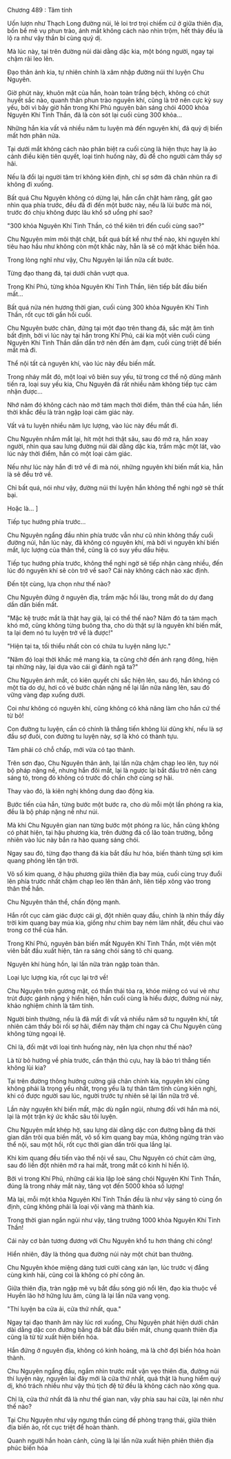 




Chương 489 : Tâm tính


Uốn lượn như Thạch Long đường núi, lẻ loi trơ trọi chiếm cứ ở giữa thiên địa, bốn bề mê vụ phun trào, ánh mắt không cách nào nhìn trộm, hết thảy đều là lộ ra như vậy thần bí cùng quỷ dị.

Mà lúc này, tại trên đường núi dài dằng dặc kia, một bóng người, ngay tại chậm rãi leo lên.

Đạo thân ảnh kia, tự nhiên chính là xâm nhập đường núi thí luyện Chu Nguyên.

Giờ phút này, khuôn mặt của hắn, hoàn toàn trắng bệch, không có chút huyết sắc nào, quanh thân phun trào nguyên khí, cũng là trở nên cực kỳ suy yếu, bởi vì bây giờ hắn trong Khí Phủ nguyên bản sáng chói 4000 khỏa Nguyên Khí Tinh Thần, đã là còn sót lại cuối cùng 300 khỏa...

Những hắn kia vất vả nhiều năm tu luyện mà đến nguyên khí, đã quỷ dị biến mất hơn phân nửa.

Tại dưới mắt không cách nào phân biệt ra cuối cùng là hiện thực hay là ảo cảnh điều kiện tiên quyết, loại tình huống này, đủ để cho người cảm thấy sợ hãi.

Nếu là đổi lại người tâm trí không kiên định, chỉ sợ sớm đã chân nhũn ra đi không đi xuống.

Bất quá Chu Nguyên không có dừng lại, hắn cắn chặt hàm răng, gắt gao nhìn qua phía trước, đều đã đi đến một bước này, nếu là lùi bước mà nói, trước đó chịu không được lâu khổ sở uổng phí sao?

"300 khỏa Nguyên Khí Tinh Thần, có thể kiên trì đến cuối cùng sao?"

Chu Nguyên mím môi thật chặt, bất quá bất kể như thế nào, khi nguyên khí tiêu hao hầu như không còn một khắc này, hẳn là sẽ có mặt khác biến hóa.

Trong lòng nghĩ như vậy, Chu Nguyên lại lần nữa cất bước.

Từng đạo thang đá, tại dưới chân vượt qua.

Trong Khí Phủ, từng khỏa Nguyên Khí Tinh Thần, liên tiếp bắt đầu biến mất...

Bất quá nửa nén hương thời gian, cuối cùng 300 khỏa Nguyên Khí Tinh Thần, rốt cục tới gần hồi cuối.

Chu Nguyên bước chân, đứng tại một đạo trên thang đá, sắc mặt âm tình bất định, bởi vì lúc này tại hắn trong Khí Phủ, cái kia một viên cuối cùng Nguyên Khí Tinh Thần dần dần trở nên đến ảm đạm, cuối cùng triệt để biến mất mà đi.

Thể nội tất cả nguyên khí, vào lúc này đều biến mất.

Trong nháy mắt đó, một loại vô biên suy yếu, từ trong cơ thể nộ dũng mãnh tiến ra, loại suy yếu kia, Chu Nguyên đã rất nhiều năm không tiếp tục cảm nhận được...

Nhớ năm đó không cách nào mở tám mạch thời điểm, thân thể của hắn, liền thời khắc đều là tràn ngập loại cảm giác này.

Vất vả tu luyện nhiều năm lực lượng, vào lúc này đều mất đi.

Chu Nguyên nhắm mắt lại, hít một hơi thật sâu, sau đó mở ra, hắn xoay người, nhìn qua sau lưng đường núi dài dằng dặc kia, trầm mặc một lát, vào lúc này thời điểm, hắn có một loại cảm giác.

Nếu như lúc này hắn đi trở về đi mà nói, những nguyên khí biến mất kia, hẳn là sẽ đều trở về.

Chỉ bất quá, nói như vậy, đường núi thí luyện hắn không thể nghi ngờ sẽ thất bại.

Hoặc là... ]

Tiếp tục hướng phía trước...

Chu Nguyên ngẩng đầu nhìn phía trước vẫn như cũ nhìn không thấy cuối đường núi, hắn lúc này, đã không có nguyên khí, mà bởi vì nguyên khí biến mất, lực lượng của thân thể, cũng là có suy yếu dấu hiệu.

Tiếp tục hướng phía trước, không thể nghi ngờ sẽ tiếp nhận càng nhiều, đến lúc đó nguyên khí sẽ còn trở về sao? Cái này không cách nào xác định.

Đến tột cùng, lựa chọn như thế nào?

Chu Nguyên đứng ở nguyên địa, trầm mặc hồi lâu, trong mắt do dự đang dần dần biến mất.

"Mặc kệ trước mắt là thật hay giả, lại có thể thế nào? Năm đó ta tám mạch khó mở, cũng không từng buông tha, cho dù thật sự là nguyên khí biến mất, ta lại đem nó tu luyện trở về là được!"

"Hiện tại ta, tối thiểu nhất còn có chứa tu luyện năng lực."

"Năm đó loại thời khắc mê mang kia, ta cũng chờ đến ánh rạng đông, hiện tại những này, lại dựa vào cái gì đánh ngã ta?"

Chu Nguyên ánh mắt, có kiên quyết chi sắc hiện lên, sau đó, hắn không có một tia do dự, hơi có vẻ bước chân nặng nề lại lần nữa nâng lên, sau đó vững vàng đạp xuống dưới.

Coi như không có nguyên khí, cũng không có khả năng làm cho hắn cứ thế từ bỏ!

Con đường tu luyện, cần có chính là thẳng tiến không lùi dũng khí, nếu là sợ đầu sợ đuôi, con đường tu luyện này, sợ là khó có thành tựu.

Tâm phải có chỗ chấp, mới vừa có tạo thành.

Trên sơn đạo, Chu Nguyên thân ảnh, lại lần nữa chậm chạp leo lên, tuy nói bộ pháp nặng nề, nhưng hắn đôi mắt, lại là ngược lại bắt đầu trở nên càng sáng tỏ, trong đó không có trước đó chần chờ cùng sợ hãi.

Thay vào đó, là kiên nghị không dung dao động kia.

Bước tiến của hắn, từng bước một bước ra, cho dù mỗi một lần phóng ra kia, đều là bộ pháp nặng nề như núi.

Mà khi Chu Nguyên gian nan từng bước một phóng ra lúc, hắn cũng không có phát hiện, tại hậu phương kia, trên đường đá cổ lão toàn trường, bỗng nhiên vào lúc này bắn ra hào quang sáng chói.

Ngay sau đó, từng đạo thang đá kia bắt đầu hư hóa, biến thành từng sợi kim quang phóng lên tận trời.

Vô số kim quang, ở hậu phương giữa thiên địa bay múa, cuối cùng truy đuổi lên phía trước nhất chậm chạp leo lên thân ảnh, liên tiếp xông vào trong thân thể hắn.

Chu Nguyên thân thể, chấn động mạnh.

Hắn rốt cục cảm giác được cái gì, đột nhiên quay đầu, chính là nhìn thấy đầy trời kim quang bay múa kia, giống như chim bay ném lâm nhất, đều chui vào trong cơ thể của hắn.

Trong Khí Phủ, nguyên bản biến mất Nguyên Khí Tinh Thần, một viên một viên bắt đầu xuất hiện, tản ra sáng chói sáng tỏ chi quang.

Nguyên khí hùng hồn, lại lần nữa tràn ngập toàn thân.

Loại lực lượng kia, rốt cục lại trở về!

Chu Nguyên trên gương mặt, có thần thái tỏa ra, khóe miệng có vui vẻ như trút được gánh nặng ý hiển hiện, hắn cuối cùng là hiểu được, đường núi này, khảo nghiệm chính là tâm tính.

Người bình thường, nếu là đã mất đi vất vả nhiều năm sở tu nguyên khí, tất nhiên cảm thấy bối rối sợ hãi, điểm này thậm chí ngay cả Chu Nguyên cũng không từng ngoại lệ.

Chỉ là, đối mặt với loại tình huống này, nên lựa chọn như thế nào?

Là từ bỏ hướng về phía trước, cẩn thận thủ cựu, hay là bảo trì thẳng tiến không lùi kia?

Tại trên đường thông hướng cường giả chân chính kia, nguyên khí cũng không phải là trọng yếu nhất, trọng yếu là tự thân tâm tính cùng kiên nghị, khi có được người sau lúc, người trước tự nhiên sẽ lại lần nữa trở về.

Lần này nguyên khí biến mất, mặc dù ngắn ngủi, nhưng đối với hắn mà nói, lại là một trận ký ức khắc sâu tôi luyện.

Chu Nguyên mắt khép hờ, sau lưng dài dằng dặc con đường bằng đá thời gian dần trôi qua biến mất, vô số kim quang bay múa, không ngừng tràn vào thể nội, sau một hồi, rốt cục thời gian dần trôi qua lắng lại.

Khi kim quang đều tiến vào thể nội về sau, Chu Nguyên có chút cảm ứng, sau đó liền đột nhiên mở ra hai mắt, trong mắt có kinh hỉ hiển lộ.

Bởi vì trong Khí Phủ, những cái kia lập loè sáng chói Nguyên Khí Tinh Thần, đúng là trong nháy mắt này, tăng vọt đến 5000 khỏa số lượng!

Mà lại, mỗi một khỏa Nguyên Khí Tinh Thần đều là như vậy sáng tỏ cùng ổn định, cũng không phải là loại vội vàng mà thành kia.

Trong thời gian ngắn ngủi như vậy, tăng trưởng 1000 khỏa Nguyên Khí Tinh Thần!

Cái này cơ bản tương đương với Chu Nguyên khổ tu hơn tháng chi công!

Hiển nhiên, đây là thông qua đường núi này một chút ban thưởng.

Chu Nguyên khóe miệng dáng tươi cười càng xán lạn, lúc trước vị đắng cùng kinh hãi, cũng coi là không có phí công ăn.

Giữa thiên địa, tràn ngập mê vụ bắt đầu sóng gió nổi lên, đạo kia thuộc về Huyền lão hờ hững lưu âm, cũng là lại lần nữa vang vọng.

"Thí luyện ba cửa ải, cửa thứ nhất, qua."

Ngay tại đạo thanh âm này lúc rơi xuống, Chu Nguyên phát hiện dưới chân dài dằng dặc con đường bằng đá bắt đầu biến mất, chung quanh thiên địa cũng là từ từ xuất hiện biến hóa.

Hắn đứng ở nguyên địa, không có kinh hoảng, mà là chờ đợi biến hóa hoàn thành.

Chu Nguyên ngẩng đầu, ngắm nhìn trước mắt vặn vẹo thiên địa, đường núi thí luyện này, nguyên lai đây mới là cửa thứ nhất, quả thật là hung hiểm quỷ dị, khó trách nhiều như vậy thủ tịch đệ tử đều là không cách nào xông qua.

Chỉ là, cửa thứ nhất đã là như thế gian nan, vậy phía sau hai cửa, lại nên như thế nào?

Tại Chu Nguyên như vậy ngưng thần cùng đề phòng trạng thái, giữa thiên địa biến ảo, rốt cục triệt để hoàn thành.

Quanh người hắn hoàn cảnh, cũng là lại lần nữa xuất hiện phiên thiên địa phúc biến hóa




